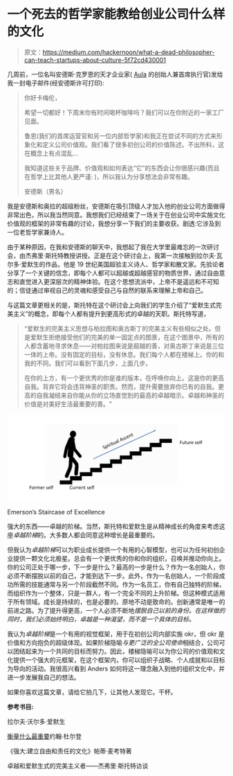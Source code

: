 # 一个死去的哲学家能教给创业公司什么样的文化

> 原文：<https://medium.com/hackernoon/what-a-dead-philosopher-can-teach-startups-about-culture-5f72cd430001>

几周前，一位名叫安德斯·克罗恩的天才企业家( [Aula](https://aula.education/) 的创始人兼首席执行官)发给我一封电子邮件(经安德斯许可打印):

> 你好卡梅伦，
> 
> 希望一切都好！下周末你有时间喝杯咖啡吗？我们可以在你附近的一家工厂见面。
> 
> 鲁恩(我们的首席运营官和另一位内部哲学家)和我正在尝试不同的方式来形象化和定义公司价值观。我们看了很多初创公司的价值陈述。不出所料，这在概念上有点混乱…
> 
> 我知道这些关于品牌、价值观和如何表达“它”的东西会让你很感兴趣(而且在哲学上比其他人更严谨: )，所以我认为分享想法会非常有趣。
> 
> 安德斯（男名）

我是安德斯和奥拉的超级粉丝，安德斯在吸引顶级人才加入他的创业公司方面做得非常出色，所以我当然同意。我想我们已经结束了一场关于在创业公司中实施文化价值观的框架的非常有趣的讨论，我想分享一下我们的主要收获。剧透:它涉及到一位老哲学家兼诗人。

由于某种原因，在我和安德斯的聊天中，我想起了我在大学里最难忘的一次研讨会，由杰弗里·斯托特教授讲授。正是在这个研讨会上，我第一次接触到拉尔夫·瓦尔多·爱默生的作品，他是 19 世纪美国超验主义诗人、哲学家和散文家。先验论者分享了一个关键的信念，即每个人都可以超越或超越感官的物质世界，通过自由意志和直觉进入更深层次的精神体验。在这个思想流派中，上帝不是遥远和不可知的；信徒通过审视自己的灵魂和感受自己与自然的联系来理解上帝和自己。

与这篇文章更相关的是，斯托特在这个研讨会上向我们的学生介绍了“爱默生式完美主义”的概念，即每个人都有提升到更高形式的卓越的天职。斯托特写道，

> “爱默生的完美主义思想与柏拉图和奥古斯丁的完美主义有些相似之处。但是爱默生拒绝接受他们的完美的单一固定点的图景，在这个图景中，所有的人都含蓄地寻求休息——对柏拉图来说是超越的善，对奥古斯丁来说是三位一体的上帝。没有固定的目标，没有休息。我们每个人都在楼梯上。你的和我的不同。我们可以看到下面几步，上面几步。
> 
> 在你的上方，有一个更优秀的你是谁的版本，在呼唤你向上。这是你的更高自我。背弃它将会违背神圣的职责。然而，提升需要放弃你已有的自我。更高的自我凝结来自你能从你的立场直觉到的最高的卓越暗示。卓越和神圣的价值是对美好生活最重要的善。"

![](img/7cf00b1c2078d0176ab4b8ebe810199a.png)

Emerson’s Staircase of Excellence

强大的东西——卓越的阶梯。当然，斯托特和爱默生是从精神成长的角度来考虑这座*卓越阶梯*的。大多数人都会同意这种增长是最重要的。

但我认为*卓越阶梯*可以为职业成长提供一个有用的心智模型，也可以为任何初创企业提供一颗文化北极星。总会有一个更优秀的你和你的组织，召唤并推动你向上。你的公司正处于哪一步，下一步是什么？最高的一步是什么？作为一名创始人，你必须不断摆脱以前的自己，才能到达下一步。此外，作为一名创始人，一个阶段成功所需的技能通常与另一个阶段截然不同。作为一名员工，你有自己独特的阶梯，而组织作为一个整体，只是一群人，有一个完全不同的上升阶梯。但这种模式适用于所有领域。成长是持续的，也是必要的。原地不动是致命的。创新通常是唯一的前进之路。为了提升得更高，一个人必须不断地*摆脱自己以前的身份。在这样做的同时，我们必须始终明白，卓越是一种渴望，而不是一个具体的目标。*

我认为*卓越阶梯*是一个有用的视觉框架，用于在初创公司内部实施 okr，但 okr 是价值和方向抱负的超级体现。如果阶梯隐喻*与更广泛的全公司使命*相结合，公司可以团结起来为一个共同的目标而努力。因此，楼梯隐喻可以为你公司的价值观和文化提供一个强大的元框架，在这个框架内，你可以组织子战略、个人成就和以目标为导向的活动。我很高兴看到 Anders 如何将这一理念融入到他的组织文化中，并进一步发展我自己的想法。

如果你喜欢这篇文章，请给它拍几下，让其他人发现它。干杯。

**参考书目:**

拉尔夫·沃尔多·爱默生

[衡量什么最重要](https://www.amazon.com/Measure-What-Matters-Google-Foundation/dp/0525536221/ref=sr_1_1?s=books&ie=UTF8&qid=1539362335&sr=1-1&keywords=okrs)约翰·杜尔登

《强大:建立自由和责任的文化》帕蒂·麦考特著

卓越和爱默生式的完美主义者——杰弗里·斯托特访谈